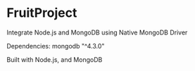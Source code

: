 # FruitProject
Integrate Node.js and MongoDB using Native MongoDB Driver

Dependencies: mongodb "^4.3.0"

Built with Node.js, and MongoDB
